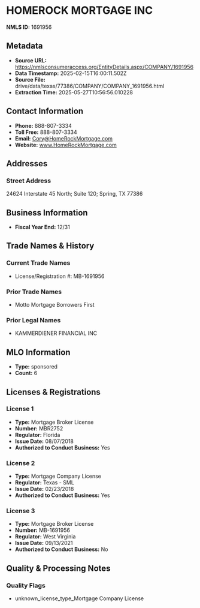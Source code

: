 # HOMEROCK MORTGAGE INC

**NMLS ID:** 1691956

## Metadata
- **Source URL:** https://nmlsconsumeraccess.org/EntityDetails.aspx/COMPANY/1691956
- **Data Timestamp:** 2025-02-15T16:00:11.502Z
- **Source File:** drive/data/texas/77386/COMPANY/COMPANY_1691956.html
- **Extraction Time:** 2025-05-27T10:56:56.010228

## Contact Information
- **Phone:** 888-807-3334
- **Toll Free:** 888-807-3334
- **Email:** Cory@HomeRockMortgage.com
- **Website:** www.HomeRockMortgage.com

## Addresses
### Street Address
24624 Interstate 45 North; Suite 120; Spring, TX 77386

## Business Information
- **Fiscal Year End:** 12/31

## Trade Names & History
### Current Trade Names
- License/Registration #: MB-1691956

### Prior Trade Names
- Motto Mortgage Borrowers First

### Prior Legal Names
- KAMMERDIENER FINANCIAL INC

## MLO Information
- **Type:** sponsored
- **Count:** 6

## Licenses & Registrations

### License 1
- **Type:** Mortgage Broker License
- **Number:** MBR2752
- **Regulator:** Florida
- **Issue Date:** 08/07/2018
- **Authorized to Conduct Business:** Yes

### License 2
- **Type:** Mortgage Company License
- **Regulator:** Texas - SML
- **Issue Date:** 02/23/2018
- **Authorized to Conduct Business:** Yes

### License 3
- **Type:** Mortgage Broker License
- **Number:** MB-1691956
- **Regulator:** West Virginia
- **Issue Date:** 09/13/2021
- **Authorized to Conduct Business:** No

## Quality & Processing Notes
### Quality Flags
- unknown_license_type_Mortgage Company License
